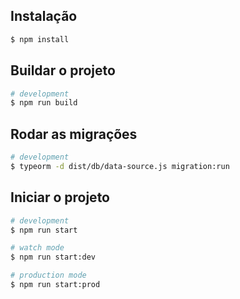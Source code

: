 ## Instalação

```bash
$ npm install
```

## Buildar o projeto

```bash
# development
$ npm run build
```

## Rodar as migrações
```bash
# development
$ typeorm -d dist/db/data-source.js migration:run
```

## Iniciar o projeto
```bash
# development
$ npm run start

# watch mode
$ npm run start:dev

# production mode
$ npm run start:prod
```
